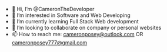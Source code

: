 - 👋 Hi, I’m @CameronTheDeveloper
- 👀 I’m interested in Software and Web Developing
- 🌱 I’m currently learning Full Stack Web development
- 💞️ I’m looking to collaborate on company or personal websites
- 📫 How to reach me: cameronposey@outlook.com OR cameronposey777@gmail.com

<!---
CameronTheDeveloper/CameronTheDeveloper is a ✨ special ✨ repository because its `README.md` (this file) appears on your GitHub profile.
You can click the Preview link to take a look at your changes.
--->
